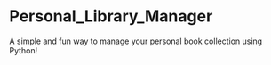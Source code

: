 # Personal_Library_Manager
A simple and fun way to manage your personal book collection using Python!
